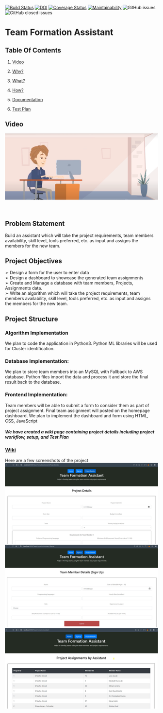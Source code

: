 [![Build Status](https://travis-ci.com/TripSage/TeamFormationAssistant.svg?branch=master)](https://travis-ci.com/TripSage/TeamFormationAssistant)
[![DOI](https://zenodo.org/badge/DOI/10.5281/zenodo.4135147.svg)](https://doi.org/10.5281/zenodo.4135147)
[![Coverage Status](https://coveralls.io/repos/github/TripSage/TeamFormationAssistant/badge.svg)](https://coveralls.io/github/TripSage/TeamFormationAssistant)
[![Maintainability](https://api.codeclimate.com/v1/badges/12e167617376b4d23a0a/maintainability)](https://codeclimate.com/github/TripSage/TeamFormationAssistant/maintainability)
![GitHub issues](https://img.shields.io/github/issues-raw/TripSage/TeamFormationAssistant)
![GitHub closed issues](https://img.shields.io/github/issues-closed-raw/TripSage/TeamFormationAssistant)
# Team Formation Assistant

## Table Of Contents
1. [Video](#Video)

2. [Why?](#Problem-Statement)

3. [What?](#Project-Objectives)

4. [How?](#Project-Structure)

5. [Documentation](https://github.com/TripSage/TeamFormationAssistant/wiki)

6. [Test Plan](https://github.com/TripSage/TeamFormationAssistant/wiki/Test-Plan)

## Video
[<img src = "https://github.com/TripSage/TeamFormationAssistant/blob/master/Assets/Video.png">](https://youtu.be/jtYDAEjDmlM)
</br>
</br>
</br>
## Problem Statement              
Build an assistant which will take the project requirements, team members
availability, skill level, tools preferred, etc. as input and assigns the members for
the new team.
<br/>
## Project Objectives
➢ Design a form for the user to enter data<br/>
➢ Design a dashboard to showcase the generated team assignments<br/>
➢ Create and Manage a database with team members, Projects, Assignments
data.<br/>
➢ Write an algorithm which will take the project requirements, team
members availability, skill level, tools preferred, etc. as input and assigns
the members for the new team.<br/>

## Project Structure
### Algorithm Implementation
We plan to code the application in Python3. Python ML libraries will be used for
Cluster identification.<br/>
### Database Implementation:
We plan to store team members into an MySQL with Fallback to AWS database. Python files import the
data and process it and store the final result back to the database.<br/>
### Frontend Implementation:
Team members will be able to submit a form to consider them as part of project
assignment. Final team assignment will posted on the homepage dashboard. We plan to
implement the dashboard and form using HTML, CSS, JavaScript

##### We have created a wiki page containing project details including project workflow, setup, and Test Plan 
### [Wiki](https://github.com/TripSage/TeamFormationAssistant/wiki)

Here are a few screenshots of the project<br>
![](https://github.com/TripSage/TeamFormationAssistant/blob/master/Assets/ss1.jpeg)<br>
![](https://github.com/TripSage/TeamFormationAssistant/blob/master/Assets/ss2.jpeg)<br>
![](https://github.com/TripSage/TeamFormationAssistant/blob/master/Assets/ss3.jpeg)


